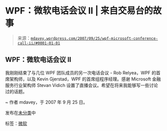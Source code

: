 <!--yml

分类：未分类

日期：2024 年 05 月 18 日 06:17:58

-->

# WPF：微软电话会议 II | 来自交易台的故事

> 来源：[`mdavey.wordpress.com/2007/09/25/wpf-microsoft-conference-call-ii/#0001-01-01`](https://mdavey.wordpress.com/2007/09/25/wpf-microsoft-conference-call-ii/#0001-01-01)

## WPF：微软电话会议 II

我刚刚结束了与几位 WPF 团队成员的另一次电话会议 - Rob Relyea，WPF 的首席架构师，以及 Kevin Gjerstad，WPF 的首席组程序经理。感谢 Microsoft 金融服务行业架构师 Stevan Vidich 设置了直播会议。希望在将来我能够写一些讨论过的话题。

~ 作者 mdavey，于 2007 年 9 月 25 日。

发布在[未分类](https://mdavey.wordpress.com/category/uncategorized/)中

标签：[微软](https://mdavey.wordpress.com/tag/microsoft/)

